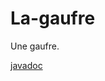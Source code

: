 # La-gaufre
Une gaufre.

[javadoc](https://github.com/les-un-quart-croustillants/La-gaufre/tree/IA/doc/index-files/index-1.html)
